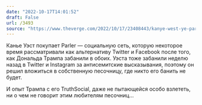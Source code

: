 ```yaml
---
date: "2022-10-17T14:01:52"
draft: False
url: /3493
source: "https://www.theverge.com/2022/10/17/23408443/kanye-west-ye-parler-free-speech-social-media-platform?scrolla=5eb6d68b7fedc32c19ef33b4"
---
```


Канье Уэст покупает Parler — социальную сеть, которую некоторое время рассматривали как альтернативу Twitter и Facebook после того, как Дональда Трампа забанили в обоих. Уэста тоже забанили неделю назад в Twitter и Instagram за антисемитские высказывания, поэтому он решил вложиться в собственную песочницу, где никто его банить не будет.

И опыт Трампа с его TruthSocial, даже не пытающейся особо взлететь, ни о чем не говорит этим любителям песочниц…
